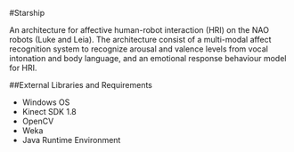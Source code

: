 #Starship

An architecture for affective human-robot interaction (HRI) on the NAO robots (Luke and Leia). The architecture consist of a multi-modal affect recognition system to recognize arousal and valence levels from vocal intonation and body language, and an emotional response behaviour model for HRI.

##External Libraries and Requirements

* Windows OS
* Kinect SDK 1.8
* OpenCV
* Weka
* Java Runtime Environment